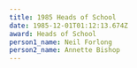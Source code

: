 ```yaml
---
title: 1985 Heads of School
date: 1985-12-01T01:12:13.674Z
award: Heads of School
person1_name: Neil Forlong
person2_name: Annette Bishop
---
```


